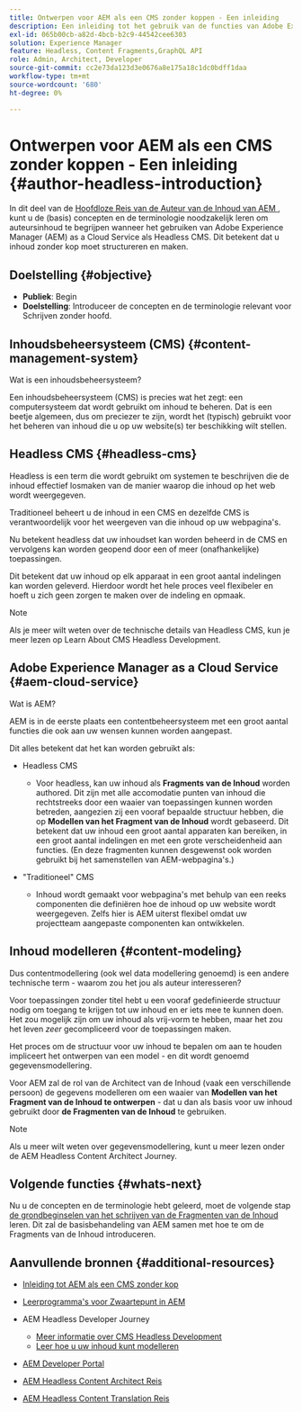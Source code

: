 ```yaml
---
title: Ontwerpen voor AEM als een CMS zonder koppen - Een inleiding
description: Een inleiding tot het gebruik van de functies van Adobe Experience Manager as a Cloud Service als een Headless CMS voor het schrijven van inhoud voor uw project.
exl-id: 065b00cb-a82d-4bcb-b2c9-44542cee6303
solution: Experience Manager
feature: Headless, Content Fragments,GraphQL API
role: Admin, Architect, Developer
source-git-commit: cc2e73da123d3e0676a8e175a18c1dc0bdff1daa
workflow-type: tm+mt
source-wordcount: '680'
ht-degree: 0%

---
```


# Ontwerpen voor AEM als een CMS zonder koppen - Een inleiding {#author-headless-introduction}

In dit deel van de [ Hoofdloze Reis van de Auteur van de Inhoud van AEM ](overview.md), kunt u de (basis) concepten en de terminologie noodzakelijk leren om auteursinhoud te begrijpen wanneer het gebruiken van Adobe Experience Manager (AEM) as a Cloud Service als Headless CMS. Dit betekent dat u inhoud zonder kop moet structureren en maken.

## Doelstelling {#objective}

* **Publiek**: Begin
* **Doelstelling**: Introduceer de concepten en de terminologie relevant voor Schrijven zonder hoofd.

## Inhoudsbeheersysteem (CMS) {#content-management-system}

Wat is een inhoudsbeheersysteem?

Een inhoudsbeheersysteem (CMS) is precies wat het zegt: een computersysteem dat wordt gebruikt om inhoud te beheren. Dat is een beetje algemeen, dus om preciezer te zijn, wordt het (typisch) gebruikt voor het beheren van inhoud die u op uw website(s) ter beschikking wilt stellen.

## Headless CMS {#headless-cms}

Headless is een term die wordt gebruikt om systemen te beschrijven die de inhoud effectief losmaken van de manier waarop die inhoud op het web wordt weergegeven.

Traditioneel beheert u de inhoud in een CMS en dezelfde CMS is verantwoordelijk voor het weergeven van die inhoud op uw webpagina&#39;s.

Nu betekent headless dat uw inhoudset kan worden beheerd in de CMS en vervolgens kan worden geopend door een of meer (onafhankelijke) toepassingen.

Dit betekent dat uw inhoud op elk apparaat in een groot aantal indelingen kan worden geleverd. Hierdoor wordt het hele proces veel flexibeler en hoeft u zich geen zorgen te maken over de indeling en opmaak.

>[!NOTE]
>
>Als je meer wilt weten over de technische details van Headless CMS, kun je meer lezen op Learn About CMS Headless Development.

## Adobe Experience Manager as a Cloud Service {#aem-cloud-service}

Wat is AEM?

AEM is in de eerste plaats een contentbeheersysteem met een groot aantal functies die ook aan uw wensen kunnen worden aangepast.

Dit alles betekent dat het kan worden gebruikt als:

* Headless CMS
   * Voor headless, kan uw inhoud als **Fragments van de Inhoud** worden authored.
Dit zijn met alle accomodatie punten van inhoud die rechtstreeks door een waaier van toepassingen kunnen worden betreden, aangezien zij een vooraf bepaalde structuur hebben, die op **Modellen van het Fragment van de Inhoud** wordt gebaseerd.
Dit betekent dat uw inhoud een groot aantal apparaten kan bereiken, in een groot aantal indelingen en met een grote verscheidenheid aan functies.
(En deze fragmenten kunnen desgewenst ook worden gebruikt bij het samenstellen van AEM-webpagina&#39;s.)

* &quot;Traditioneel&quot; CMS
   * Inhoud wordt gemaakt voor webpagina&#39;s met behulp van een reeks componenten die definiëren hoe de inhoud op uw website wordt weergegeven. Zelfs hier is AEM uiterst flexibel omdat uw projectteam aangepaste componenten kan ontwikkelen.

## Inhoud modelleren {#content-modeling}

Dus contentmodellering (ook wel data modellering genoemd) is een andere technische term - waarom zou het jou als auteur interesseren?

Voor toepassingen zonder titel hebt u een vooraf gedefinieerde structuur nodig om toegang te krijgen tot uw inhoud en er iets mee te kunnen doen. Het zou mogelijk zijn om uw inhoud als vrij-vorm te hebben, maar het zou het leven *zeer* gecompliceerd voor de toepassingen maken.

Het proces om de structuur voor uw inhoud te bepalen om aan te houden impliceert het ontwerpen van een model - en dit wordt genoemd gegevensmodellering.

Voor AEM zal de rol van de Architect van de Inhoud (vaak een verschillende persoon) de gegevens modelleren om een waaier van **Modellen van het Fragment van de Inhoud te ontwerpen** - dat u dan als basis voor uw inhoud gebruikt door **de Fragmenten van de Inhoud** te gebruiken.

>[!NOTE]
>
>Als u meer wilt weten over gegevensmodellering, kunt u meer lezen onder de AEM Headless Content Architect Journey.

## Volgende functies {#whats-next}

Nu u de concepten en de terminologie hebt geleerd, moet de volgende stap [ de grondbeginselen van het schrijven van de Fragmenten van de Inhoud ](basics.md) leren. Dit zal de basisbehandeling van AEM samen met hoe te om de Fragments van de Inhoud introduceren.

## Aanvullende bronnen {#additional-resources}

* [Inleiding tot AEM als een CMS zonder kop](/help/headless/introduction.md)

* [ Leerprogramma&#39;s voor Zwaartepunt in AEM ](https://experienceleague.adobe.com/docs/experience-manager-learn/getting-started-with-aem-headless/overview.html)

* AEM Headless Developer Journey
   * [Meer informatie over CMS Headless Development](/help/journey-headless/developer/learn-about.md)
   * [Leer hoe u uw inhoud kunt modelleren](/help/journey-headless/developer/model-your-content.md)

* [ AEM Developer Portal ](https://experienceleague.adobe.com/landing/experience-manager/headless/developer.html)

* [AEM Headless Content Architect Reis](/help/journey-headless/architect/overview.md)

* [AEM Headless Content Translation Reis](/help/journey-headless/translation/overview.md)
